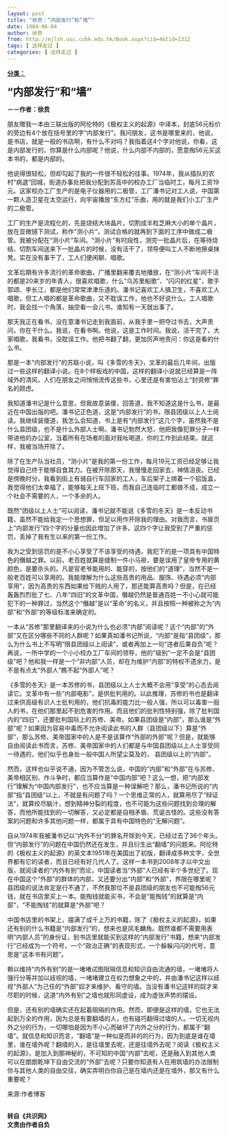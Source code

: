 ```yaml
---
layout: post
title: "徐贲：“内部发行”和“墙”"
date: 1989-06-04
author: 徐贲
from: http://mjlsh.usc.cuhk.edu.hk/Book.aspx?cid=4&tid=1312
tags: [ 这样走过 ]
categories: [ 这样走过 ]
---
```


<div style="margin: 15px 10px 10px 0px;">
 <div>
  <span id="ctl00_ContentPlaceHolder1_chapter1_SubjectLabel" style="font-weight:bold;text-decoration:underline;">
   分类：
  </span>
 </div>
 <p>
  <strong>
   <font size="5">
    “内部发行”和“墙”
   </font>
  </strong>
 </p>
 <p>
  <strong>
   －－作者：徐贲
  </strong>
 </p>
 <p>
  朋友赠我一本由三联出版的阿伦特的《极权主义的起源》中译本，封底56元标价的旁边有4个放在括号里的字“内部发行”。我问朋友，这书是哪里来的，他说，是书店，就是一般的书店啊，有什么不对吗？我指着这4个字对他说，你看，这是内部发行的，你算是什么内部呢？他说，什么内部不内部的，愿意掏56元买这本书的，都是内部的。
 </p>
 <p>
  他说得很轻松，但却勾起了我的一件很不轻松的往事。1974年，我从插队的农村“病退”回城，街道办事处把我分配到苏高中的校办工厂当临时工，每月工资19元。这家校办工厂生产的是电子仪器用的二极管，工厂潘书记对工人说，中国第一颗人造卫星在太空运行，向宇宙播放“东方红”乐曲，用的就是我们小工厂生产的二极管。
 </p>
 <p>
  工厂的生产是流程化的，先是烧结大块晶片，切割成半粒芝麻大小的单个晶片，放在显微镜下测试，称作“测小片”，测试合格的就再到下面的工序中做成二极管。我被分配在“测小片”车间。“测小片”有时段性，测完一批晶片后，在等待烧结、切割车间送来下一批晶片的时候，没有活干了，领导便叫工人不断地擦桌抹凳。实在没有事干了，工人们便闲聊、唱歌。
 </p>
 <p>
  文革后期有许多流行的革命歌曲，广播里翻来覆去地播放，在“测小片”车间干活的都是20来岁的年青人，很喜欢唱歌，什么“乌苏里船歌”、“闪闪的红星”，歌手郭颂、李长江，都是他们常常津津乐道的。潘书记喜欢工人搞卫生，不喜欢工人唱歌，但工人唱的都是革命歌曲，又不耽误工作，他也不好说什么。工人唱歌时，我会找一个角落，抽空看一会儿书。谁知有一天就出事了。
 </p>
 <p>
  那天我正在看书，没在意潘书记走到我面前，从我手里一把夺过书去，大声责问，你在干什么。我说，在看书啊。他说，这是工作时间。我说，活干完了，大家唱歌，我看书，没耽误工作。他把书翻了翻，更加厉声地责问：你这是看的什么书。
 </p>
 <p>
  那是一本“内部发行”的苏联小说，叫《多雪的冬天》，文革的最后几年间，出版过一些这样的翻译小说。在8个样板戏的中国，这样的翻译小说就已经算是一阵域外的清风，人们在朋友之间悄悄流传这些书，心里还是有害怕沾上“封资修”罪名的顾虑。
 </p>
 <p>
  我知道潘书记是什么意思，但我故意装傻，回答道，我不知道这是什么书，是最近在中国出版的吧。潘书记正色道，这是“内部发行”的书，限县团级以上人士阅读。我继续装傻道，我怎么会知道，书上是有“内部发行”这几个字，虽然我不是什么县团级，也不是什么外部人士啊。潘书记勃然大怒，他把我像犯罪分子一样带进他的办公室，当着所有在场者的面对我吆喝道，你的工作到此结束。就这样，我被当场开除了。
 </p>
 <p>
  除了在生产队当社员，“测小片”是我的第一份工作，每月19元工资已经足够让我觉得自己终于能够自食其力。在被开除那天，我慢慢走回家去，神情沮丧。已经是傍晚时分，我看到街上有骑自行车回家的工人，车后架子上绑着一个铝饭盒，我觉得他们太幸福了，能够每天上班下班，而我自己连临时工都做不成，成立一个社会不需要的人，一个多余的人。
 </p>
 <p>
  既然“团级以上人士”可以阅读，潘书记就不能说《多雪的冬天》是一本反动书籍，虽然不能给我定一个思想罪，但足以用作开除我的理由。对我而言，书扉页上“内部发行”四个字的分量也因此增加了许多。这四个字让我受到了严重的惩罚，丢掉了我有生以来的第一份工作。
 </p>
 <p>
  我为之受到惩罚的是不小心享受了不该享受的待遇，我犯下的是一项具有中国特色的僭越之罪。以前，老百姓就算是缝制一件小马褂，要是误用了皇帝专用的黄颜色，是要杀头的。凡是官老爷能用的、能穿的，按他们的“道理”，当然不是一般老百姓可以享用的。我能理解为什么这些高贵的用品、服饰、待遇必须“内部享用”，因为高贵的东西如果给下贱的人用了，那还能算高贵吗？但是，在已经轰轰烈烈批了七、八年“四旧”的文革中国，僭越仍然是普通百姓一不小心就可能犯下的一种罪过，当然这个“僭越”是以“革命”的名义，并且按照一种被称之为“内部”和“外部”的等级标准来确定的。
 </p>
 <p>
  一本从“苏修”那里翻译来的小说为什么也必须“内部”阅读呢？这个“内部”的“外部”又在区分哪些不同的人群呢？如果真如潘书记所说，“内部”是指“县团级”，那么为什么书上不写明“限县团级以上阅读”，或者再加上一句“违者后果自负”呢？再说，一所中学的一个小小校办工厂车间的领导，他的“级别”一定不会是“县团级”吧？他和我一样是一个“非内部”人员，却在为维护“内部”的特权不遗余力，是不是有点太“外部人”瞧不起“外部人”呢？
 </p>
 <p>
  《多雪的冬天》是一本苏修的书，县团级以上人士大概不会用“享受”的心态去阅读它。文革中有一些“内部电影”，是供批判用的。以此推理，苏修的书也是翻译过来供高级有识人士批判用的，他们抗毒的能力比一般人强，所以可以毒害一般人的书，在他们那里起不到危害的作用。而且他们的批判性特别强，除了批判国内的“四旧”，还要批判国际上的苏修、美帝。如果县团级是“内部”，那么谁是“外部”呢？如果因为容易中毒而不允许阅读此书的人群（县团级以下）算是“外部”，那么苏修、美帝国家中的人是不是该算作“外部的外部”呢？但是，就能够自由阅读此书而言，苏修、美帝国家中的人们都是与中国县团级以上人士享受同一待遇的，他们似乎也身处一般中国人所望尘莫及的， 县团级以上的“内部”。
 </p>
 <p>
  然而，这样也似乎说不通，因为不管怎么说，中国的“内部”和“外部”在与苏修、美帝相区别、作斗争时，都应当算作是“中国内部”吧？这么一想，把“内部发行”理解为“中国内部发行”，也不应当算是一种误解吧？那么，潘书记所说的“内部”指“县团级”以上，不就是有问题了吗？一个思维正常的人，就算用尽了“辩证法”，就算绞尽脑汁，想到精神分裂的程度，也不可能为这些问题找到合理的解答，而他所能找到的一切解答，又必定都是自相矛盾、荒诞古怪的。这些没有答案的问题和许多其他问题一样，都属于具有中国特色的“无解问题”。
 </p>
 <p>
  自从1974年我被潘书记以“内外不分”的罪名开除到今天，已经过去了36个年头。但“内部发行”的问题在中国仍然还在发生，并且衍生出“翻墙”的问题来。阿伦特的《极权主义的起源》的英文本1951年在美国出了初版，翻译成多种文字，全世界都有它的读者，而且已经有好几代人了。这样一本书到2008年才以中文出版，就阅读者的“内外有别”而论，中国读者当“外部”人已经有半个多世纪了。现在中国这个“外部”的群体的内部，又还要分出“内部”和“外部”，界限在哪里呢？县团级的说法肯定是行不通了，不然我那位不是县团级的朋友也不可能掏56元钱，就在书店里买上一本。能掏钱就能买书，不会是“能掏钱”的就算是“内部”，“不能掏钱”的就算是“外部”吧？
 </p>
 <p>
  中国书店里的书架上，摆满了成千上万的书籍，除了《极权主义的起源》，如果还有别的什么书籍是“内部发行”的，想来也是凤毛麟角。既然谁都不需要用表明“内部人员”的身份证，到书店里就能买到这样的“内部发行”书籍，想来“内部发行”已经成为一个符号，一个“政治正确”的表现形式，一个躲躲闪闪的代号，意思是“这本书有问题”。
 </p>
 <p>
  赖以维持“内外有别”的是一堵堵试图阻隔信息和知识自由流通的墙，一堵堵将人强行分等并加以歧视的墙，一堵堵建立在权力想象之中的，并由潘书记这样以歧视“外部人”为己任的“外部”奴才来维护、看守的墙。当没有潘书记这样的奴才来尽职的时候，这道“内外有别”之墙也就形同虚设，成为虚张声势的摆设。
 </p>
 <p>
  但是，还有别的墙确实还在起着阻隔的作用。然而，即便是这样的墙，它也无法起到万全的作用，因为总是有要翻墙的人，也有碰巧翻得过墙的人。一切无视内外之分的行为，一切哪怕是因为不小心而破坏了内外之分的行为，都属于“翻墙”。就信息和知识而言，“翻墙”是一种似是而非的的行为，因为到底是谁在墙里，谁在墙外呢？翻墙的人，是往墙里去呢，还是往墙外去呢？阅读《极权主义的起源》，是加入到那神秘的，不可知的中国“内部”去呢，还是融入到其他人类可以在朗朗乾坤下自由交流的“外部”去呢？只要你知道有人在用筑墙的办法限制你与其他人类的自由交往，确实弄明白你自己是在墙内还是在墙外，那又有什么重要呢？
 </p>
 <p>
  来源:作者博客
 </p>
 <p>
  <br/>
  <strong>
   转自《共识网》
   <br/>
   文责由作者自负
  </strong>
 </p>
</div>

